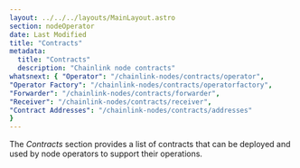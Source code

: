 ```yaml
---
layout: ../../../layouts/MainLayout.astro
section: nodeOperator
date: Last Modified
title: "Contracts"
metadata:
  title: "Contracts"
  description: "Chainlink node contracts"
whatsnext: { "Operator": "/chainlink-nodes/contracts/operator",
"Operator Factory": "/chainlink-nodes/contracts/operatorfactory",
"Forwarder": "/chainlink-nodes/contracts/forwarder",
"Receiver": "/chainlink-nodes/contracts/receiver",
"Contract Addresses": "/chainlink-nodes/contracts/addresses"
}
---
```


The _Contracts_ section provides a list of contracts that can be deployed and used by node operators to support their operations.
